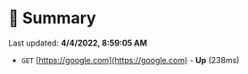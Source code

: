 # 📖 Summary
Last updated: **4/4/2022, 8:59:05 AM**

- `GET` [https://google.com](https://google.com) - **Up** (238ms)
